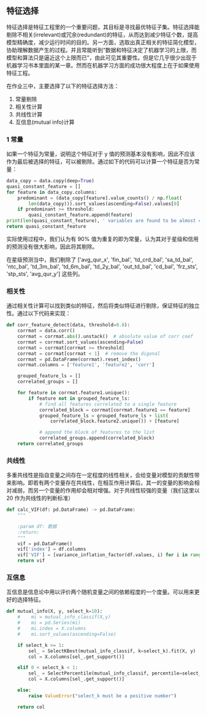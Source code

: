 ## 特征选择

特征选择是特征工程里的一个重要问题，其目标是寻找最优特征子集。特征选择能剔除不相关(irrelevant)或冗余(redundant)的特征，从而达到减少特征个数，提高模型精确度，减少运行时间的目的。另一方面，选取出真正相关的特征简化模型，协助理解数据产生的过程。并且常能听到“数据和特征决定了机器学习的上限，而模型和算法只是逼近这个上限而已”，由此可见其重要性。但是它几乎很少出现于机器学习书本里面的某一章。然而在机器学习方面的成功很大程度上在于如果使用特征工程。

在作业三中，主要选择了以下的特征选择方法：

1. 常量剔除
2. 相关性计算
3. 共线性计算
4. 互信息(mutual info)计算

### 1 常量

如果一个特征为常量，说明这个特征对于 y 值的预测基本没有影响，因此不应该作为最后被选择的特征，可以被剔除。通过如下的代码可以计算一个特征是否为常量：

```python
data_copy = data.copy(deep=True)
quasi_constant_feature = []
for feature in data_copy.columns:
    predominant = (data_copy[feature].value_counts() / np.float(
        len(data_copy))).sort_values(ascending=False).values[0]
    if predominant >= threshold:
        quasi_constant_feature.append(feature)
print(len(quasi_constant_feature), ' variables are found to be almost constant')
return quasi_constant_feature
```

实际使用过程中，我们认为有 90% 值为重复的即为常量，认为其对于星级和信用的预测没有很大影响，因此将其剔除。

在星级预测当中，我们剔除了 ['avg_qur_x', 'fin_bal', 'td_crd_bal', 'sa_td_bal', 'ntc_bal', 'td_3m_bal', 'td_6m_bal', 'td_2y_bal', 'out_td_bal', 'cd_bal', 'frz_sts', 'stp_sts', 'avg_qur_y'] 这些列。

### 相关性

通过相关性计算可以找到类似的特征，然后将类似特征进行剔除，保证特征的独立性。通过以下代码来实现：

```python
def corr_feature_detect(data, threshold=0.8):
    corrmat = data.corr()
    corrmat = corrmat.abs().unstack()  # absolute value of corr coef
    corrmat = corrmat.sort_values(ascending=False)
    corrmat = corrmat[corrmat >= threshold]
    corrmat = corrmat[corrmat < 1]  # remove the digonal
    corrmat = pd.DataFrame(corrmat).reset_index()
    corrmat.columns = ['feature1', 'feature2', 'corr']

    grouped_feature_ls = []
    correlated_groups = []

    for feature in corrmat.feature1.unique():
        if feature not in grouped_feature_ls:
            # find all features correlated to a single feature
            correlated_block = corrmat[corrmat.feature1 == feature]
            grouped_feature_ls = grouped_feature_ls + list(
                correlated_block.feature2.unique()) + [feature]

            # append the block of features to the list
            correlated_groups.append(correlated_block)
    return correlated_groups
```

### 共线性

多重共线性是指自变量之间存在一定程度的线性相关，会给变量对模型的贡献性带来影响。即若有两个变量存在共线性，在相互作用计算后，其一的变量的影响会相对减弱，而另一个变量的作用却会相对增强。对于共线性较强的变量（我们这里以 20 作为共线性的判断标准）

```python
def calc_VIF(df: pd.DataFrame) -> pd.DataFrame:
    """

    :param df: 数据
    :return:
    """
    vif = pd.DataFrame()
    vif['index'] = df.columns
    vif['VIF'] = [variance_inflation_factor(df.values, i) for i in range(df.shape[1])]
    return vif
```

### 互信息

互信息是信息论中用以评价两个随机变量之间的依赖程度的一个度量。可以用来更好的选择特征。

```python
def mutual_info(X, y, select_k=10):
    #    mi = mutual_info_classif(X,y)
    #    mi = pd.Series(mi)
    #    mi.index = X.columns
    #    mi.sort_values(ascending=False)

    if select_k >= 1:
        sel_ = SelectKBest(mutual_info_classif, k=select_k).fit(X, y)
        col = X.columns[sel_.get_support()]

    elif 0 < select_k < 1:
        sel_ = SelectPercentile(mutual_info_classif, percentile=select_k * 100).fit(X, y)
        col = X.columns[sel_.get_support()]

    else:
        raise ValueError("select_k must be a positive number")

    return col
```